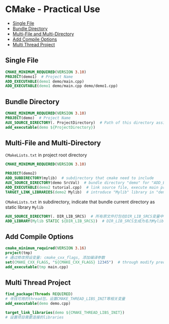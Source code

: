 # CMake - Practical Use

* [Single File](#single-file)
* [Bundle Directory](#bundle-directory)
* [Multi-File and Multi-Directory](#multi-file-and-multi-directory)
* [Add Compile Options](#add-compile-options)
* [Multi Thread Project](#multi-thread-project)

## Single File

```cmake
CMAKE_MINIMUM_REQUIRED(VERSION 3.10)
PROJECT(demo1)  # Project Name
ADD_EXECUTABLE(demo1 demo/main.cpp)
ADD_EXECUTABLE(demo1 demo/main.cpp demo/demo1.cpp)
```

## Bundle Directory

```cmake
CMAKE_MINIMUM_REQUIRED(VERSION 3.10)
PROJECT(demo)  # Project Name
AUX_SOURCE_DIRECTORY(. ProjectDirectory)  # Path of this directory assigned to variable "ProjectDirectory"
add_executable(demo ${ProjectDirectory})
```

## Multi-File and Multi-Directory

`CMakeLists.txt` in project root directory

```cmake
CMAKE_MINIMUM_REQUIRED(VERSION 3.10)

PROJECT(demo2)
ADD_SUBDIRECTORY(mylib)  # subdirectory that cmake need to include
AUX_SOURCE_DIRECTORY(demo SrcVal)  # bundle directory "demo" for "ADD_EXCUTABLE" command using, define this variable name "SrcVal"
ADD_EXECUTABLE(demo2 tutorial.cpp)  # link source file, execute main program
TARGET_LINK_LIBRARIES(demo2 Mylib)  # introduce "Mylib" library in "demo2" project
```

`CMakeLists.txt` in subdirectory, indicate that bundle current directory as static library `Mylib`

```cmake
AUX_SOURCE_DIRECTORY(. DIR_LIB_SRCS)  # 所有原文件打包在DIR_LIB_SRCS变量中
ADD_LIBRARY(Mylib STATIC ${DIR_LIB_SRCS})  # DIR_LIB_SRCS生成为名为Mylib的链接静态库
```

## Add Compile Options

```cmake
cmake_minimum_required(VERSION 3.16)  
project(tmp)  
# 通过修改预设变量: cmake_cxx_flags, 添加编译参数 
set(CMAKE_CXX_FLAGS, "${CMAKE_CXX_FLAGS} 12345")  # through modify predefined variable "cmake_cxx_flags" to add compile options
add_executable(tmp main.cpp)  
```

## Multi Thread Project

```cmake
find_package(Threads REQUIRED) 
# 寻找可用的thread包，设置CMAKE_THREAD_LIBS_INIT等相关变量
add_executable(demo demo.cpp)

target_link_libraries(demo ${CMAKE_THREAD_LIBS_INIT}) 
# 设置项目需要连接的libraries
```

